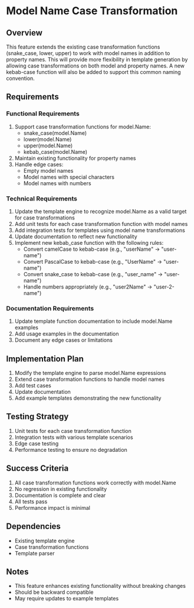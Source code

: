 # Model Name Case Transformation

## Overview
This feature extends the existing case transformation functions (snake_case, lower, upper) to work with model names in addition to property names. This will provide more flexibility in template generation by allowing case transformations on both model and property names. A new kebab-case function will also be added to support this common naming convention.

## Requirements

### Functional Requirements
1. Support case transformation functions for model.Name:
   - snake_case(model.Name)
   - lower(model.Name)
   - upper(model.Name)
   - kebab_case(model.Name)
2. Maintain existing functionality for property names
3. Handle edge cases:
   - Empty model names
   - Model names with special characters
   - Model names with numbers

### Technical Requirements
1. Update the template engine to recognize model.Name as a valid target for case transformations
2. Add unit tests for each case transformation function with model names
3. Add integration tests for templates using model name transformations
4. Update documentation to reflect new functionality
5. Implement new kebab_case function with the following rules:
   - Convert camelCase to kebab-case (e.g., "userName" -> "user-name")
   - Convert PascalCase to kebab-case (e.g., "UserName" -> "user-name")
   - Convert snake_case to kebab-case (e.g., "user_name" -> "user-name")
   - Handle numbers appropriately (e.g., "user2Name" -> "user-2-name")

### Documentation Requirements
1. Update template function documentation to include model.Name examples
2. Add usage examples in the documentation
3. Document any edge cases or limitations

## Implementation Plan
1. Modify the template engine to parse model.Name expressions
2. Extend case transformation functions to handle model names
3. Add test cases
4. Update documentation
5. Add example templates demonstrating the new functionality

## Testing Strategy
1. Unit tests for each case transformation function
2. Integration tests with various template scenarios
3. Edge case testing
4. Performance testing to ensure no degradation

## Success Criteria
1. All case transformation functions work correctly with model.Name
2. No regression in existing functionality
3. Documentation is complete and clear
4. All tests pass
5. Performance impact is minimal

## Dependencies
- Existing template engine
- Case transformation functions
- Template parser

## Notes
- This feature enhances existing functionality without breaking changes
- Should be backward compatible
- May require updates to example templates 